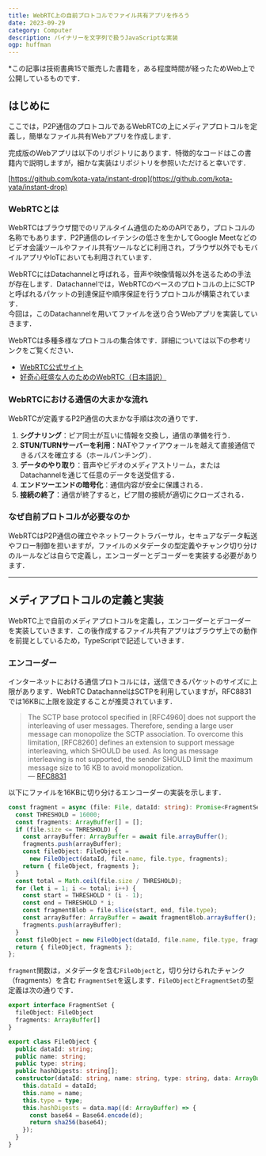```yaml
---
title: WebRTC上の自前プロトコルでファイル共有アプリを作ろう
date: 2023-09-29
category: Computer
description: バイナリーを文字列で扱うJavaScriptな実装
ogp: huffman
---
```


*この記事は技術書典15で販売した書籍を，ある程度時間が経ったためWeb上で公開しているものです．

## はじめに
ここでは，P2P通信のプロトコルであるWebRTCの上にメディアプロトコルを定義し，簡単なファイル共有Webアプリを作成します．

完成版のWebアプリは以下のリポジトリにあります．特徴的なコードはこの書籍内で説明しますが，細かな実装はリポジトリを参照いただけると幸いです．

[https://github.com/kota-yata/instant-drop](https://github.com/kota-yata/instant-drop)

### WebRTCとは
WebRTCはブラウザ間でのリアルタイム通信のためのAPIであり，プロトコルの名称でもあります．P2P通信のレイテンシの低さを生かしてGoogle Meetなどのビデオ会議ツールやファイル共有ツールなどに利用され，ブラウザ以外でもモバイルアプリやIoTにおいても利用されています．

WebRTCにはDatachannelと呼ばれる，音声や映像情報以外を送るための手法が存在します．Datachannelでは，WebRTCのベースのプロトコルの上にSCTPと呼ばれるパケットの到達保証や順序保証を行うプロトコルが構築されています．  
今回は，このDatachannelを用いてファイルを送り合うWebアプリを実装していきます．

WebRTCは多種多様なプロトコルの集合体です．詳細については以下の参考リンクをご覧ください．

- [WebRTC公式サイト](https://webrtc.org/)
- [好奇心旺盛な人のためのWebRTC（日本語訳）](https://webrtcforthecurious.com/ja/)

### WebRTCにおける通信の大まかな流れ
WebRTCが定義するP2P通信の大まかな手順は次の通りです．

1. **シグナリング**：ピア同士が互いに情報を交換し，通信の準備を行う．
2. **STUN/TURNサーバーを利用**：NATやファイアウォールを越えて直接通信できるパスを確立する（ホールパンチング）．
3. **データのやり取り**：音声やビデオのメディアストリーム，またはDatachannelを通じて任意のデータを送受信する．
4. **エンドツーエンドの暗号化**：通信内容が安全に保護される．
5. **接続の終了**：通信が終了すると，ピア間の接続が適切にクローズされる．

### なぜ自前プロトコルが必要なのか
WebRTCはP2P通信の確立やネットワークトラバーサル，セキュアなデータ転送やフロー制御を担いますが，ファイルのメタデータの型定義やチャンク切り分けのルールなどは自らで定義し，エンコーダーとデコーダーを実装する必要があります．

---

## メディアプロトコルの定義と実装
WebRTC上で自前のメディアプロトコルを定義し，エンコーダーとデコーダーを実装していきます．この後作成するファイル共有アプリはブラウザ上での動作を前提としているため，TypeScriptで記述していきます．

### エンコーダー
インターネットにおける通信プロトコルには，送信できるパケットのサイズに上限があります．WebRTC DatachannelはSCTPを利用していますが，RFC8831では16KBに上限を設定することが推奨されています．

> The SCTP base protocol specified in [RFC4960] does not support the interleaving of user messages. Therefore, sending a large user message can monopolize the SCTP association. To overcome this limitation, [RFC8260] defines an extension to support message interleaving, which SHOULD be used. As long as message interleaving is not supported, the sender SHOULD limit the maximum message size to 16 KB to avoid monopolization.  
> — [RFC8831](https://datatracker.ietf.org/doc/rfc8831/)

以下にファイルを16KBに切り分けるエンコーダーの実装を示します．

```typescript
const fragment = async (file: File, dataId: string): Promise<FragmentSet> => {
  const THRESHOLD = 16000;
  const fragments: ArrayBuffer[] = [];
  if (file.size <= THRESHOLD) {
    const arrayBuffer: ArrayBuffer = await file.arrayBuffer();
    fragments.push(arrayBuffer);
    const fileObject: FileObject = 
      new FileObject(dataId, file.name, file.type, fragments);
    return { fileObject, fragments };
  }
  const total = Math.ceil(file.size / THRESHOLD);
  for (let i = 1; i <= total; i++) {
    const start = THRESHOLD * (i - 1);
    const end = THRESHOLD * i;
    const fragmentBlob = file.slice(start, end, file.type);
    const arrayBuffer: ArrayBuffer = await fragmentBlob.arrayBuffer();
    fragments.push(arrayBuffer);
  }
  const fileObject = new FileObject(dataId, file.name, file.type, fragments);
  return { fileObject, fragments };
};
```

`fragment`関数は，メタデータを含む`FileObject`と，切り分けられたチャンク（fragments）を含む `FragmentSet`を返します．`FileObject`と`FragmentSet`の型定義は次の通りです．

```typescript
export interface FragmentSet {
  fileObject: FileObject
  fragments: ArrayBuffer[]
}

export class FileObject {
  public dataId: string;
  public name: string;
  public type: string;
  public hashDigests: string[];
  constructor(dataId: string, name: string, type: string, data: ArrayBuffer[]) {
    this.dataId = dataId;
    this.name = name;
    this.type = type;
    this.hashDigests = data.map((d: ArrayBuffer) => {
      const base64 = Base64.encode(d);
      return sha256(base64);
    });
  }
}

```

